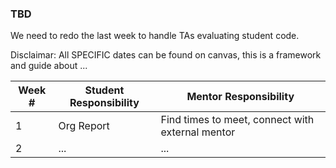 ### TBD

We need to redo the last week to handle TAs evaluating student code.

Disclaimar: All SPECIFIC dates can be found on canvas, this is a framework and guide about ...

| Week # | Student Responsibility | Mentor Responsibility | 
| ---- | ---- | ---- |
| 1 | Org Report | Find times to meet, connect with external mentor | 
| 2 | ... | ... | 
